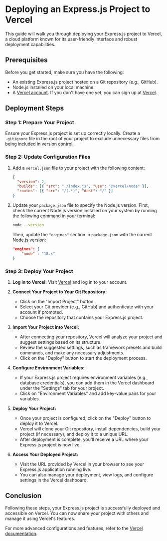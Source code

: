 # Deploying an Express.js Project to Vercel

This guide will walk you through deploying your Express.js project to Vercel, a cloud platform known for its user-friendly interface and robust deployment capabilities.

## Prerequisites

Before you get started, make sure you have the following:

- An existing Express.js project hosted on a Git repository (e.g., GitHub).
- Node.js installed on your local machine.
- A [Vercel account](https://vercel.com/). If you don't have one yet, you can sign up at [Vercel](https://vercel.com/).

## Deployment Steps

### Step 1: Prepare Your Project

Ensure your Express.js project is set up correctly locally. Create a `.gitignore` file in the root of your project to exclude unnecessary files from being included in version control.

### Step 2: Update Configuration Files

1. Add a `vercel.json` file to your project with the following content:

   ```json
   {
     "version": 2,
     "builds": [{ "src": "./index.js", "use": "@vercel/node" }],
     "routes": [{ "src": "/(.*)", "dest": "/" }]
   }
   ```

2. Update your `package.json` file to specify the Node.js version. First, check the current Node.js version installed on your system by running the following command in your terminal:

   ```sh
   node --version
   ```

   Then, update the `"engines"` section in `package.json` with the current Node.js version:

   ```json
   "engines": {
       "node" : "18.x"
   }
   ```

### Step 3: Deploy Your Project

1. **Log in to Vercel:** Visit [Vercel](https://vercel.com/) and log in to your account.

2. **Connect Your Project to Your Git Repository:**

   - Click on the "Import Project" button.
   - Select your Git provider (e.g., GitHub) and authenticate with your account if prompted.
   - Choose the repository that contains your Express.js project.

3. **Import Your Project into Vercel:**

   - After connecting your repository, Vercel will analyze your project and suggest settings based on its structure.
   - Review the suggested settings, such as framework presets and build commands, and make any necessary adjustments.
   - Click on the "Deploy" button to start the deployment process.

4. **Configure Environment Variables:**

   - If your Express.js project requires environment variables (e.g., database credentials), you can add them in the Vercel dashboard under the "Settings" tab for your project.
   - Click on "Environment Variables" and add key-value pairs for your variables.

5. **Deploy Your Project:**

   - Once your project is configured, click on the "Deploy" button to deploy it to Vercel.
   - Vercel will clone your Git repository, install dependencies, build your project (if necessary), and deploy it to a unique URL.
   - After deployment is complete, you'll receive a URL where your Express.js project is now live.

6. **Access Your Deployed Project:**
   - Visit the URL provided by Vercel in your browser to see your Express.js application running live.
   - You can also manage your deployment, view logs, and configure settings in the Vercel dashboard.

## Conclusion

Following these steps, your Express.js project is successfully deployed and accessible on Vercel. You can now share your project with others and manage it using Vercel's features.

For more advanced configurations and features, refer to the [Vercel documentation](https://vercel.com/docs).
